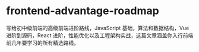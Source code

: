 # frontend-advantage-roadmap
写给初中级前端的高级前端进阶路线，JavaScript 基础，算法和数据结构，Vue 进阶到源码，React 进阶，性能优化以及工程架构实战，这篇文章涵盖你入行前端前几年要学习的所有精选路线。
